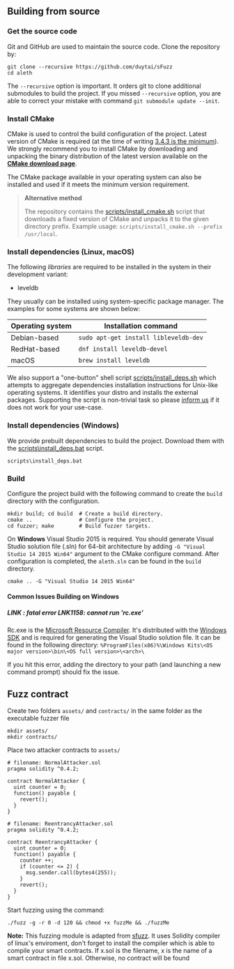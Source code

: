 ## Building from source

### Get the source code

Git and GitHub are used to maintain the source code. Clone the repository by:

```shell
git clone --recursive https://github.com/duytai/sFuzz
cd aleth
```

The `--recursive` option is important. It orders git to clone additional
submodules to build the project.
If you missed `--recursive` option, you are able to correct your mistake with command
`git submodule update --init`.

### Install CMake

CMake is used to control the build configuration of the project. Latest version of CMake is required
(at the time of writing [3.4.3 is the minimum](CMakeLists.txt#L25)).
We strongly recommend you to install CMake by downloading and unpacking the binary
distribution  of the latest version available on the
[**CMake download page**](https://cmake.org/download/).

The CMake package available in your operating system can also be installed
and used if it meets the minimum version requirement.

> **Alternative method**
>
> The repository contains the
[scripts/install_cmake.sh](scripts/install_cmake.sh) script that downloads
> a fixed version of CMake and unpacks it to the given directory prefix.
> Example usage: `scripts/install_cmake.sh --prefix /usr/local`.

### Install dependencies (Linux, macOS)

The following *libraries* are required to be installed in the system in their
development variant:

- leveldb

They usually can be installed using system-specific package manager.
The examples for some systems are shown below:

| Operating system | Installation command                  |
| ---------------- | ------------------------------------- |
| Debian-based     | `sudo apt-get install libleveldb-dev` |
| RedHat-based     | `dnf install leveldb-devel`           |
| macOS            | `brew install leveldb`                |


We also support a "one-button" shell script
[scripts/install_deps.sh](scripts/install_deps.sh)
which attempts to aggregate dependencies installation instructions for Unix-like
operating systems. It identifies your distro and installs the external packages.
Supporting the script is non-trivial task so please [inform us](#contact)
if it does not work for your use-case.

### Install dependencies (Windows)

We provide prebuilt dependencies to build the project. Download them
with the [scripts\install_deps.bat](scripts/install_deps.bat) script.

```shell
scripts\install_deps.bat
```

### Build

Configure the project build with the following command to create the
`build` directory with the configuration.

```shell
mkdir build; cd build  # Create a build directory.
cmake ..               # Configure the project.
cd fuzzer; make        # Build fuzzer targets.
```

On **Windows** Visual Studio 2015 is required. You should generate Visual Studio
solution file (.sln) for 64-bit architecture by adding
`-G "Visual Studio 14 2015 Win64"` argument to the CMake configure command.
After configuration is completed, the `aleth.sln` can be found in the
`build` directory.

```shell
cmake .. -G "Visual Studio 14 2015 Win64"
```
#### Common Issues Building on Windows
##### LINK : fatal error LNK1158: cannot run 'rc.exe'
Rc.exe is the [Microsoft Resource Compiler](https://docs.microsoft.com/en-us/windows/desktop/menurc/resource-compiler). It's distributed with the [Windows SDK](https://developer.microsoft.com/en-US/windows/downloads/windows-10-sdk) and is required for generating the Visual Studio solution file. It can be found in the following directory: ```%ProgramFiles(x86)%\Windows Kits\<OS major version>\bin\<OS full version>\<arch>\```

If you hit this error, adding the directory to your path (and launching a new command prompt) should fix the issue. 

## Fuzz contract
Create two folders `assets/` and `contracts/` in the same folder as the executable fuzzer file
```shell
mkdir assets/
mkdir contracts/
```
Place two attacker contracts to `assets/`
```shell
# filename: NormalAttacker.sol
pragma solidity ^0.4.2;

contract NormalAttacker {
  uint counter = 0;
  function() payable {
    revert();
  }
}
```
```shell
# filename: ReentrancyAttacker.sol
pragma solidity ^0.4.2;

contract ReentrancyAttacker {
  uint counter = 0;
  function() payable {
    counter ++;
    if (counter <= 2) {
      msg.sender.call(bytes4(255));
    }
    revert();
  }
}
```
Start fuzzing using the command:
```shell
./fuzz -g -r 0 -d 120 && chmod +x fuzzMe && ./fuzzMe
```

**Note:** This fuzzing module is adapted from [sfuzz](https://github.com/duytai/sFuzz). It uses Solidity compiler of linux's enviroment, don't forget to install the compiler which is able to compile your smart contracts. If x.sol is the filename, x is the name of a smart contract in file x.sol. Otherwise, no contract will be found


